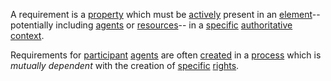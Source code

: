 A requirement is a [property](https://github.com/gcassel/Modular-Organization-Terminology/blob/master/terms/property.md) which must be [actively](https://github.com/gcassel/Modular-Organization-Terminology/blob/master/terms/active.md) present in an [element](https://github.com/gcassel/Modular-Organization-Terminology/blob/master/terms/element.md)-- potentially including [agents](https://github.com/gcassel/Modular-Organization-Terminology/blob/master/terms/agent.md) or [resources](https://github.com/gcassel/Modular-Organization-Terminology/blob/master/terms/resource.md)-- in a [specific](https://github.com/gcassel/Modular-Organization-Terminology/blob/master/terms/specific.md) [authoritative](https://github.com/gcassel/Modular-Organization-Terminology/blob/master/terms/authority.md) [context](https://github.com/gcassel/Modular-Organization-Terminology/blob/master/terms/context.md).  

Requirements for [participant](https://github.com/gcassel/Modular-Organization-Terminology/blob/master/terms/participant.md) [agents](https://github.com/gcassel/Modular-Organization-Terminology/blob/master/terms/agent.md) are often [created](https://github.com/gcassel/Modular-Organization-Terminology/blob/master/terms/creation.md) in a [process](https://github.com/gcassel/Modular-Organization-Terminology/blob/master/terms/process.md) which is *mutually dependent* with the creation of [specific](https://github.com/gcassel/Modular-Organization-Terminology/blob/master/terms/specific.md) [rights](https://github.com/gcassel/Modular-Organization-Terminology/blob/master/terms/right.md).
